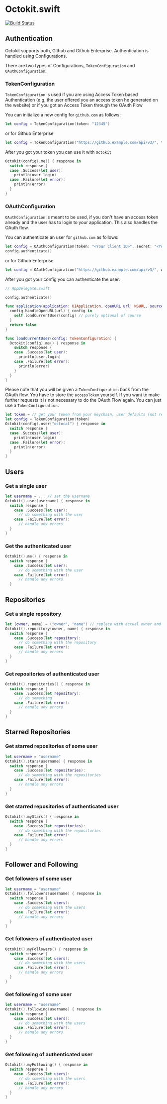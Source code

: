 # Octokit.swift

[![Build Status](https://travis-ci.org/nerdishbynature/octokit.swift.svg?branch=travis.yml)](https://travis-ci.org/nerdishbynature/octokit.swift)

## Authentication

Octokit supports both, Github and Github Enterprise.
Authentication is handled using Configurations.

There are two types of Configurations, `TokenConfiguration` and `OAuthConfiguration`.

### TokenConfiguration

`TokenConfiguration` is used if you are using Access Token based Authentication (e.g. the user
offered you an access token he generated on the website) or if you got an Access Token through
the OAuth Flow

You can initialize a new config for `github.com` as follows:

```swift
let config = TokenConfiguration(token: "12345")
```

or for Github Enterprise

```swift
let config = TokenConfiguration("https://github.example.com/api/v3/", token: "12345")
```

After you got your token you can use it with `Octokit`

```swift
Octokit(config).me() { response in
  switch response {
  case .Success(let user):
    println(user.login)
  case .Failure(let error):
    println(error)
  }
}
```

### OAuthConfiguration

`OAuthConfiguration` is meant to be used, if you don't have an access token already and the
user has to login to your application. This also handles the OAuth flow.

You can authenticate an user for `github.com` as follows:

```swift
let config = OAuthConfiguration(token: "<Your Client ID>", secret: "<Your Client secret>", scopes: ["repo", "read:org"])
config.authenticate()

```

or for Github Enterprise

```swift
let config = OAuthConfiguration("https://github.example.com/api/v3/", webURL: "https://github.example.com/", token: "<Your Client ID>", secret: "<Your Client secret>", scopes: ["repo", "read:org"])
```

After you got your config you can authenticate the user:

```swift
// AppDelegate.swift

config.authenticate()

func application(application: UIApplication, openURL url: NSURL, sourceApplication: String?, annotation: AnyObject?) -> Bool {
  config.handleOpenURL(url) { config in
    self.loadCurrentUser(config) // purely optional of course
  }
  return false
}

func loadCurrentUser(config: TokenConfiguration) {
  Octokit(config).me() { response in
    switch response {
    case .Success(let user):
      println(user.login)
    case .Failure(let error):
      println(error)
    }
  }
}
```

Please note that you will be given a `TokenConfiguration` back from the OAuth flow.
You have to store the `accessToken` yourself. If you want to make further requests it is not
necessary to do the OAuth Flow again. You can just use a `TokenConfiguration`.

```swift
let token = // get your token from your keychain, user defaults (not recommended) etc.
let config = TokenConfiguration(token)
Octokit(config).user("octocat") { response in
  switch response {
  case .Success(let user):
    println(user.login)
  case .Failure(let error):
    println(error)
  }
}
```

## Users

### Get a single user

```swift
let username = ... // set the username
Octokit().user(username) { response in
  switch response {
    case .Success(let user):
      // do something with the user
    case .Failure(let error):
      // handle any errors
  }
}
```

### Get the authenticated user

```swift
Octokit().me() { response in
  switch response {
    case .Success(let user):
      // do something with the user
    case .Failure(let error):
      // handle any errors
  }
```

## Repositories

### Get a single repository

```swift
let (owner, name) = ("owner", "name") // replace with actual owner and name
Octokit().repository(owner, name) { response in
  switch response {
    case .Success(let repository):
      // do something with the repository
    case .Failure(let error):
      // handle any errors
  }
}
```

### Get repositories of authenticated user

```swift
Octokit().repositories() { response in
  switch response {
    case .Success(let repository):
      // do something
    case .Failure(let error):
      // handle any errors
  }
}
```

## Starred Repositories

### Get starred repositories of some user

```swift
let username = "username"
Octokit().stars(username) { response in
  switch response {
    case .Success(let repositories):
      // do something with the repositories
    case .Failure(let error):
      // handle any errors
  }
}
```

### Get starred repositories of authenticated user

```swift
Octokit().myStars() { response in
  switch response {
    case .Success(let repositories):
      // do something with the repositories
    case .Failure(let error):
      // handle any errors
  }
}
```

## Follower and Following

### Get followers of some user

```swift
let username = "username"
Octokit().followers(username) { response in
  switch response {
    case .Success(let users):
      // do something with the users
    case .Failure(let error):
      // handle any errors
  }
}
```

### Get followers of authenticated user

```swift
Octokit().myFollowers() { response in
  switch response {
    case .Success(let users):
      // do something with the users
    case .Failure(let error):
      // handle any errors
  }
}
```

### Get following of some user

```swift
let username = "username"
Octokit().following(username) { response in
  switch response {
    case .Success(let users):
      // do something with the users
    case .Failure(let error):
      // handle any errors
  }
}
```

### Get following of authenticated user

```swift
Octokit().myFollowing() { response in
  switch response {
    case .Success(let users):
      // do something with the users
    case .Failure(let error):
      // handle any errors
  }
}
```

